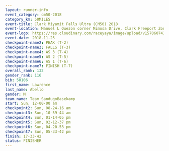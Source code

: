 ```yaml
---
layout: runner-info 
event_category: cm50-2018 
category_km: 50MILES 
event-title: Clark Miyamit Falls Ultra (CM50) 2018 
event-location: Manuel L Quezon corner Mimosa Drive, Clark Freeport Zone, Clark, Pampanga, Philippines 
event-logo: https://res.cloudinary.com/raceyaya/image/upload/v1570607412/logo/cm50_p8ydpq.jpg 
event-date: 2018-11-25 
checkpoint-name2: PEAK (T-2) 
checkpoint-name3: FALLS (T-3) 
checkpoint-name4: AS 3 (T-4) 
checkpoint-name5: AS 2 (T-5) 
checkpoint-name6: AS 1 (T-6) 
checkpoint-name7: FINISH (T-7) 
overall_rank: 132
gender_rank: 116
bib: 50106
first_name: Lawrence
last_name: Abello
gender: M
team_name: Team SandugoBasekamp
start: Sun, 12-00-00 am
checkpoint2: Sun, 08-24-16 am
checkpoint3: Sun, 10-59-44 am
checkpoint4: Sun, 01-14-05 pm
checkpoint5: Sun, 02-12-37 pm
checkpoint6: Sun, 04-20-53 pm
checkpoint7: Sun, 05-33-42 pm
finish: 17-33-42
status: FINISHER
---
```

